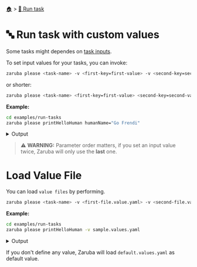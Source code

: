 <!--startTocHeader-->
[🏠](../README.md) > [🏃 Run task](README.md)
# 🔤 Run task with custom values
<!--endTocHeader-->

Some tasks might dependes on [task inputs](../core-concepts/task/task-inputs.md).

To set input values for your tasks, you can invoke:

```bash
zaruba please <task-name> -v <first-key=first-value> -v <second-key=second-value>
```

or shorter:


```bash
zaruba please <task-name> <first-key=first-value> <second-key=second-value>
```

__Example:__

<!--startCode-->
```bash
cd examples/run-tasks
zaruba please printHelloHuman humanName="Go Frendi"
```
 
<details>
<summary>Output</summary>
 
```````
Job Starting...
 Elapsed Time: 1.283µs
 Current Time: 17:12:34
  Run  'printHelloHuman' command on /home/gofrendi/zaruba/docs/examples/run-tasks
   printHelloHuman       17:12:34.107 hello Go Frendi
  Successfully running  'printHelloHuman' command
  Job Running...
 Elapsed Time: 102.422793ms
 Current Time: 17:12:34
  
  Job Complete!!! 
  Terminating
  Job Ended...
 Elapsed Time: 214.605344ms
 Current Time: 17:12:34
zaruba please printHelloHuman  -v 'humanName=Go Frendi'
```````
</details>
<!--endCode-->

> ⚠️ __WARNING:__ Parameter order matters, if you set an input value twice, Zaruba will only use the __last__ one.

# Load Value File

You can load `value files` by performing.

```bash
zaruba please <task-name> -v <first-file.value.yaml> -v <second-file.value.yaml>
```

__Example:__

<!--startCode-->
```bash
cd examples/run-tasks
zaruba please printHelloHuman -v sample.values.yaml
```
 
<details>
<summary>Output</summary>
 
```````
Job Starting...
 Elapsed Time: 1.473µs
 Current Time: 17:12:34
  Run  'printHelloHuman' command on /home/gofrendi/zaruba/docs/examples/run-tasks
   printHelloHuman       17:12:34.498 hello Avogadro
  Successfully running  'printHelloHuman' command
  Job Running...
 Elapsed Time: 102.326091ms
 Current Time: 17:12:34
  
  Job Complete!!! 
  Terminating
  Job Ended...
 Elapsed Time: 213.455647ms
 Current Time: 17:12:34
zaruba please printHelloHuman  -v 'sample.values.yaml'
```````
</details>
<!--endCode-->

If you don't define any value, Zaruba will load `default.values.yaml` as default value.

<!--startTocSubTopic-->
<!--endTocSubTopic-->